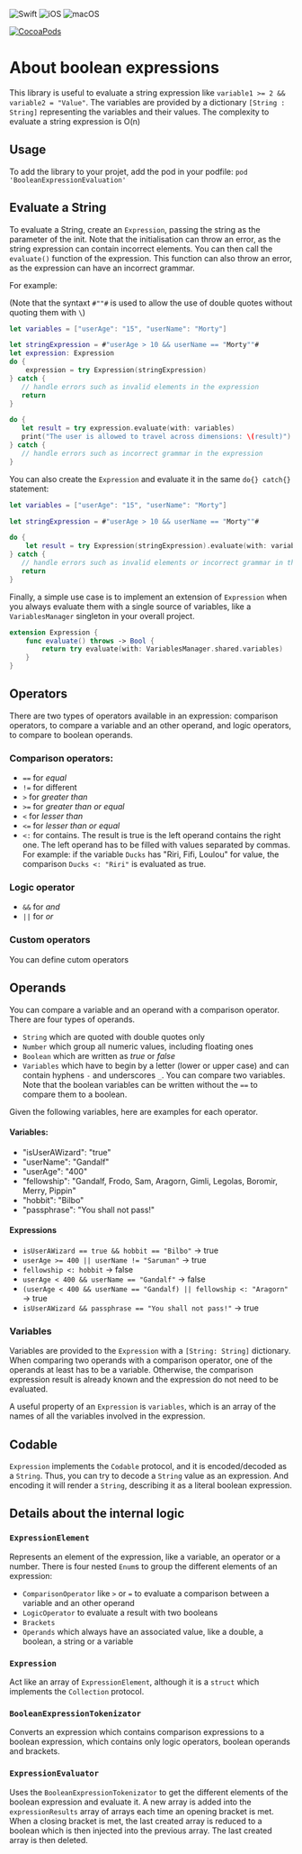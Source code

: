 ![Swift](https://img.shields.io/badge/Swift-5.0+-f05138.svg?style=flat-square)
![iOS](https://img.shields.io/badge/iOS-12+-lightgrey.svg?style=flat-square)
![macOS](https://img.shields.io/badge/macOS-10.13+-lightgrey.svg?style=flat-square)

[![CocoaPods](https://img.shields.io/cocoapods/v/BooleanExpressionEvaluation.svg?style=flat-square)](https://cocoapods.org/pods/BooleanExpressionEvaluation)

#  About boolean expressions

This library is useful to evaluate a string expression like `variable1 >= 2 && variable2 = "Value"`. The variables are provided by a dictionary `[String : String]` representing the variables and their values. The complexity to evaluate a string expression is O(n)

## Usage

To add the library to your projet, add the pod in your podfile:
`pod 'BooleanExpressionEvaluation'`

## Evaluate a String

To evaluate a String, create an `Expression`, passing the string as the parameter of the init. Note that the initialisation can throw an error, as the string expression can contain incorrect elements. You can then call the `evaluate()` function of the expression. This function can also throw an error, as the expression can have an incorrect grammar.

For example:

(Note that the syntaxt `#""#` is used to allow the use of double quotes without quoting them with `\`)

```swift
let variables = ["userAge": "15", "userName": "Morty"]

let stringExpression = #"userAge > 10 && userName == "Morty""#
let expression: Expression
do {
    expression = try Expression(stringExpression)
} catch {
   // handle errors such as invalid elements in the expression
   return
}

do {
   let result = try expression.evaluate(with: variables)
   print("The user is allowed to travel across dimensions: \(result)")
} catch {
   // handle errors such as incorrect grammar in the expression
}
```

You can also create the `Expression` and evaluate it in the same `do{} catch{}` statement:

```swift
let variables = ["userAge": "15", "userName": "Morty"]

let stringExpression = #"userAge > 10 && userName == "Morty""#

do {
    let result = try Expression(stringExpression).evaluate(with: variables)
} catch {
   // handle errors such as invalid elements or incorrect grammar in the expression
   return
}
```

Finally, a simple use case is to implement an extension of `Expression` when you always evaluate them with a single source of variables, like a `VariablesManager` singleton in your overall project.

```swift
extension Expression {
    func evaluate() throws -> Bool {
        return try evaluate(with: VariablesManager.shared.variables)
    }
}
```


## Operators
There are two types of operators available in an expression: comparison operators, to compare a variable and an other operand, and logic operators, to compare to boolean operands.

### Comparison operators:
- `==` for *equal*
- `!=` for different
- `>` for *greater than*
- `>=` for *greater than or equal*
- `<` for *lesser than*
- `<=` for *lesser than or equal*
- `<:` for contains. The result is true is the left operand contains the right one. The left operand has to be filled with values separated by commas. For example: if the variable `Ducks` has "Riri, Fifi, Loulou" for value, the comparison `Ducks <: "Riri"` is evaluated as true.

### Logic operator
- `&&` for *and*
- `||` for *or*

### Custom operators

You can define cutom operators

## Operands

You can compare a variable and an operand with a comparison operator. There are four types of operands.
- `String` which are quoted with double quotes only
- `Number` which group all numeric values, including floating ones
- `Boolean` which are written as *true* or *false*
- `Variables` which have to begin by a letter (lower or upper case) and can contain hyphens `-` and underscores `_`. You can compare two variables. Note that the boolean variables can be written without the `==` to compare them to a boolean.

Given the following variables, here are examples for each operator.
#### Variables: 
- "isUserAWizard": "true"
- "userName": "Gandalf"
- "userAge": "400"
- "fellowship": "Gandalf, Frodo, Sam, Aragorn, Gimli, Legolas, Boromir, Merry, Pippin"
- "hobbit": "Bilbo"
- "passphrase": "You shall not pass!"

#### Expressions
- `isUserAWizard == true && hobbit == "Bilbo"` → true
- `userAge >= 400 || userName != "Saruman"` → true
- `fellowship <: hobbit` → false
- `userAge < 400 && userName == "Gandalf"` → false
- `(userAge < 400 && userName == "Gandalf) || fellowship <: "Aragorn"` → true
- `isUserAWizard && passphrase == "You shall not pass!"` → true

### Variables
Variables are provided to the `Expression` with a `[String: String]` dictionary. When comparing two operands with a comparison operator, one of the operands at least has to be a variable. Otherwise, the comparison expression result is already known and the expression do not need to be evaluated.

A useful property of an `Expression` is `variables`, which is an array of the names of all the variables involved in the expression. 

## Codable
`Expression` implements the `Codable` protocol, and it is encoded/decoded as a `String`. Thus, you can try to decode a `String` value as an expression. And encoding it will render a `String`, describing it as a literal boolean expression. 

## Details about the internal logic

### `ExpressionElement`

Represents an element of the expression, like  a variable, an operator or a number. There is four nested `Enum`s to group the different elements of an expression:
- `ComparisonOperator` like `>` or `=`  to evaluate a comparison between a variable and an other operand
- `LogicOperator` to evaluate a result with two booleans
- `Brackets`
- `Operands` which always have an associated value, like a double, a boolean, a string or a variable

### `Expression`
Act like an array of `ExpressionElement`, although it is a `struct` which implements the `Collection` protocol. 

### `BooleanExpressionTokenizator`

Converts an expression which contains comparison expressions to a boolean expression, which contains only logic operators, boolean operands and brackets.

### `ExpressionEvaluator`

Uses the `BooleanExpressionTokenizator`  to get the different elements of the boolean expression and evaluate it. A new array is added into the `expressionResults` array of arrays each time an opening bracket is met. When a closing bracket is met, the last created array is reduced to a boolean which is then injected into the previous array.  The last created array is then deleted.



